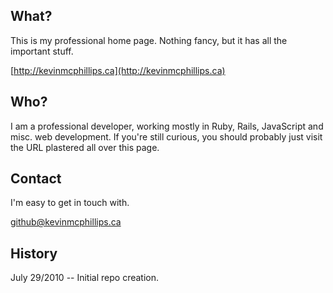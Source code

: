 ## What?

This is my professional home page. Nothing fancy, but it has all the important stuff.

[http://kevinmcphillips.ca](http://kevinmcphillips.ca)


## Who?

I am a professional developer, working mostly in Ruby, Rails, JavaScript and misc. web development. If you're still curious, you should probably just visit the URL plastered all over this page.


## Contact

I'm easy to get in touch with.

[github@kevinmcphillips.ca](mailto:github@kevinmcphillips.ca)


## History

July 29/2010 -- Initial repo creation.

